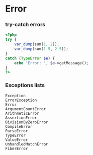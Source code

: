# Error

### try-catch errors

```php
<?php
try {
    var_dump(sum(1, 2));
    var_dump(sum(1.5, 2.5));
} 
catch (TypeError $e) {
    echo 'Error: ', $e->getMessage();
}
?>
```



### Exceptions lists

```text
Exception
ErrorException
Error
ArgumentCountError
ArithmeticError
AssertionError
DivisionByZeroError
CompileError
ParseError
TypeError
ValueError
UnhandledMatchError
FiberError
```